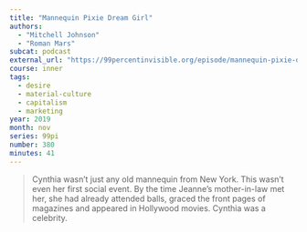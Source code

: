 ```yaml
---
title: "Mannequin Pixie Dream Girl"
authors:
  - "Mitchell Johnson"
  - "Roman Mars"
subcat: podcast
external_url: "https://99percentinvisible.org/episode/mannequin-pixie-dream-girl/transcript"
course: inner
tags:
  - desire
  - material-culture
  - capitalism
  - marketing
year: 2019
month: nov
series: 99pi
number: 380
minutes: 41
---
```


> Cynthia wasn’t just any old mannequin from New York. This wasn’t even her first social event.
By the time Jeanne’s mother-in-law met her, she had already attended balls, graced the front pages of magazines and appeared in Hollywood movies. Cynthia was a celebrity.
